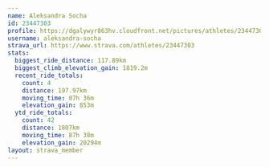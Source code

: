 ```yaml
---
name: Aleksandra Socha
id: 23447303
profile: https://dgalywyr863hv.cloudfront.net/pictures/athletes/23447303/14745546/4/large.jpg
username: aleksandra-socha
strava_url: https://www.strava.com/athletes/23447303
stats:
  biggest_ride_distance: 117.89km
  biggest_climb_elevation_gain: 1819.2m
  recent_ride_totals:
    count: 4
    distance: 197.97km
    moving_time: 07h 36m
    elevation_gain: 853m
  ytd_ride_totals:
    count: 42
    distance: 1807km
    moving_time: 87h 38m
    elevation_gain: 20294m
layout: strava_member
--- 
```

